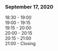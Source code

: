 ### September 17, 2020

18:30 - 19:00  
19:00 - 19:15  
19:15 - 20:00  
20:00 - 20:15  
20:15 - 21:00   
21:00 - Closing  
